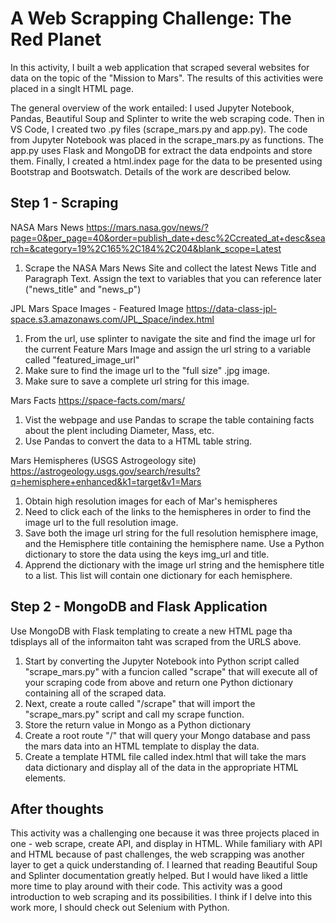 # A Web Scrapping Challenge: The Red Planet
In this activity, I built a web application that scraped several websites for data on the topic of the "Mission to Mars". The results of this activities were placed in a singlt HTML page. 

The general overview of the work entailed: I used Jupyter Notebook, Pandas, Beautiful Soup and Splinter to write the web scraping code. Then in VS Code, I created two .py files (scrape_mars.py and app.py). The code from Jupyter Notebook was placed in the scrape_mars.py as functions. The app.py uses Flask and MongoDB for extract the data endpoints and store them. Finally, I created a html.index page for the data to be presented using Bootstrap and Bootswatch. Details of the work are described below.

## Step 1 - Scraping

NASA Mars News
https://mars.nasa.gov/news/?page=0&per_page=40&order=publish_date+desc%2Ccreated_at+desc&search=&category=19%2C165%2C184%2C204&blank_scope=Latest
1. Scrape the NASA Mars News Site and collect the latest News Title and Paragraph Text. Assign the text to variables that you can reference later ("news_title" and "news_p")

JPL Mars Space Images - Featured Image
https://data-class-jpl-space.s3.amazonaws.com/JPL_Space/index.html
1. From the url, use splinter to navigate the site and find the image url for the current Feature Mars Image and assign the url string to a variable called "featured_image_url"
2. Make sure to find the image url to the "full size" .jpg image.
3. Make sure to save a complete url string for this image.

Mars Facts
https://space-facts.com/mars/
1. Vist the webpage and use Pandas to scrape the table containing facts about the plent including Diameter, Mass, etc.
2. Use Pandas to convert the data to a HTML table string. 

Mars Hemispheres (USGS Astrogeology site)
https://astrogeology.usgs.gov/search/results?q=hemisphere+enhanced&k1=target&v1=Mars
1. Obtain high resolution images for each of Mar's hemispheres
2. Need to click each of the links to the hemispheres in order to find the image url to the full resolution image.
3. Save both the image url string for the full resolution hemisphere image, and the Hemisphere title containing the hemisphere name. Use a Python dictionary to store the data using the keys img_url and title.
4. Apprend the dictionary with the image url string and the hemisphere title to a list. This list will contain one dictionary for each hemisphere.

## Step 2 - MongoDB and Flask Application
Use MongoDB with Flask templating to create a new HTML page tha tdisplays all of the informaiton taht was scraped from the URLS above.

1. Start by converting the Jupyter Notebook into Python script called "scrape_mars.py" with a funcion called "scrape" that will execute all of your scraping code from above and return one Python dictionary containing all of the scraped data. 
2. Next, create a route called "/scrape" that will import the "scrape_mars.py" script and call my scrape function.
3. Store the return value in Mongo as a Python dictionary
4. Create a root route "/" that will query your Mongo database and pass the mars data into an HTML template to display the data.
5. Create a template HTML file called index.html that will take the mars data dictionary and display all of the data in the appropriate HTML elements. 

## After thoughts
This activity was a challenging one because it was three projects placed in one - web scrape, create API, and display in HTML. While familiary with API and HTML because of past challenges, the web scrapping was another layer to get a quick understanding of. I learned that reading Beautiful Soup and Splinter documentation greatly helped. But I would have liked a little more time to play around with their code. This activity was a good introduction to web scraping and its possibilities. I think if I delve into this work more, I should check out Selenium with Python.
